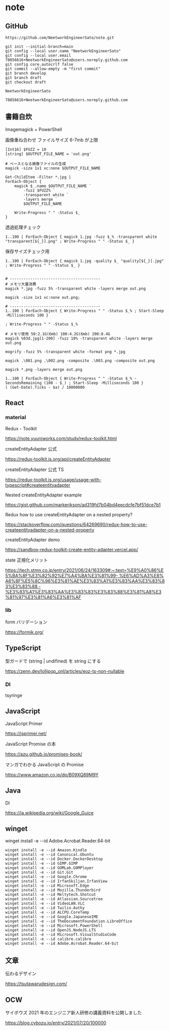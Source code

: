# note

## GitHub

```text
https://github.com/NeetworkEngineerSato/note.git
```

```text
git init --initial-branch=main
git config --local user.name "NeetworkEngineerSato"
git config --local user.email 78856616+NeetworkEngineerSato@users.noreply.github.com
git config core.autocrlf false
git commit --allow-empty -m "first commit"
git branch develop
git branch draft
git checkout draft
```

```text
NeetworkEngineerSato
```

```text
78856616+NeetworkEngineerSato@users.noreply.github.com
```

## 書籍自炊

Imagemagick + PowerShell

画像重ね合わせ ファイルサイズ 6-7mb が上限

```text
[Int16] $FUZZ = 10
[string] $OUTPUT_FILE_NAME = 'out.png'

# ベースとなる画像ファイルの生成
magick -size 1x1 xc:none $OUTPUT_FILE_NAME

Get-ChildItem -Filter *.jpg |
ForEach-Object {
    magick $_.name $OUTPUT_FILE_NAME `
        -fuzz $FUZZ% `
        -transparent white `
        -layers merge `
        $OUTPUT_FILE_NAME

    Write-Progress " " -Status $_
}
```

透過処理チェック

```text
1..100 | ForEach-Object { magick 1.jpg -fuzz $_% -transparent white "transparent[${_}].png" ; Write-Progress " " -Status $_ }
```

保存サイズチェック用

```text
1..100 | ForEach-Object { magick 1.jpg -quality $_ "quality[${_}].jpg" ; Write-Progress " " -Status $_ }
```

```text

# ----------------------------------------
# メモリ大量消費
magick *.jpg -fuzz 5% -transparent white -layers merge out.png

magick -size 1x1 xc:none out.png;

# ----------------------------------------
1..100 | ForEach-Object { Write-Progress " " -Status $_% ; Start-Sleep -Milliseconds 100 }

; Write-Progress " " -Status $_%

# メモリ使用 50:2.1G(6mb) 100:4.2G(6mb) 200:8.4G
magick %03d.jpg[1-200] -fuzz 10% -transparent white -layers merge out.png

mogrify -fuzz 5% -transparent white -format png *.jpg

magick .\001.png .\002.png -composite .\003.png -composite out.png

magick *.png -layers merge out.png

1..100 | ForEach-Object { Write-Progress " " -Status $_% -SecondsRemaining (100 - $_) ; Start-Sleep -Milliseconds 100 }
( (Get-Date).Ticks - $a) / 10000000
```

## React

### material

Redux - Toolkit

<https://note.yuuniworks.com/study/redux-toolkit.html>

createEntityAdapter 公式

<https://redux-toolkit.js.org/api/createEntityAdapter>

createEntityAdapter 公式 TS

<https://redux-toolkit.js.org/usage/usage-with-typescript#createentityadapter>

Nested createEntityAdapter example

<https://gist.github.com/markerikson/ad319fd7b04bd4eecdcfe7bf51dce7b1>

Redux how to use createEntityAdapter on a nested property?

<https://stackoverflow.com/questions/64269690/redux-how-to-use-createentityadapter-on-a-nested-property>

createEntityAdapter demo

<https://sandbox-redux-toolkit-create-entity-adapter.vercel.app/>

state 正規化メリット

<https://tech.stmn.co.jp/entry/2021/06/24/163309#:~:text=%E9%A0%86%E5%BA%8F%E3%82%92%E7%A4%BA%E3%81%99-,%E6%AD%A3%E8%A6%8F%E5%8C%96%E3%81%AE%E3%83%A1%E3%83%AA%E3%83%83%E3%83%88,-%E3%83%A1%E3%83%AA%E3%83%83%E3%83%88%E3%81%A8%E3%81%97%E3%81%A6%E3%81%AF>

### lib

form バリデーション

<https://formik.org/>

## TypeScript

型ガードで (string | undifined) を string にする

<https://zenn.dev/lollipop_onl/articles/eoz-ts-non-nullable>

### DI

tsyringe

## JavaScript

JavaScript Primer

<https://jsprimer.net/>

JavaScript Promise の本

<https://azu.github.io/promises-book/>

マンガでわかる JavaScript の Promise

<https://www.amazon.co.jp/dp/B09XQ89M9Y>

## Java

DI

<https://ja.wikipedia.org/wiki/Google_Guice>

## winget

winget install -e --id Adobe.Acrobat.Reader.64-bit

```text
winget install -e --id Amazon.Kindle
winget install -e --id Canonical.Ubuntu
winget install -e --id Docker.DockerDesktop
winget install -e --id GIMP.GIMP
winget install -e --id GOMLab.GOMPlayer
winget install -e --id Git.Git
winget install -e --id Google.Chrome
winget install -e --id IrfanSkiljan.IrfanView
winget install -e --id Microsoft.Edge
winget install -e --id Mozilla.Thunderbird
winget install -e --id Meltytech.Shotcut
winget install -e --id Atlassian.Sourcetree
winget install -e --id VideoLAN.VLC
winget install -e --id Twilio.Authy
winget install -e --id ALCPU.CoreTemp
winget install -e --id Google.JapaneseIME
winget install -e --id TheDocumentFoundation.LibreOffice
winget install -e --id Microsoft.PowerShell
winget install -e --id OpenJS.NodeJS.LTS
winget install -e --id Microsoft.VisualStudioCode
winget install -e --id calibre.calibre
winget install -e --id Adobe.Acrobat.Reader.64-bit
```

## 文章

伝わるデザイン

<https://tsutawarudesign.com/>

## OCW

サイボウズ 2021 年のエンジニア新人研修の講義資料を公開しました

<https://blog.cybozu.io/entry/2021/07/20/100000>
